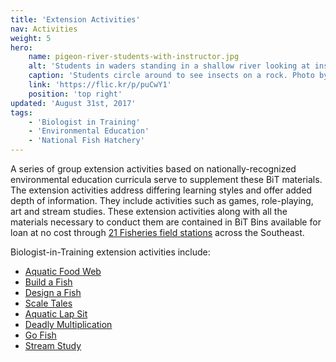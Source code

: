 ```yaml
---
title: 'Extension Activities'
nav: Activities
weight: 5
hero:
    name: pigeon-river-students-with-instructor.jpg
    alt: 'Students in waders standing in a shallow river looking at insects with an instructor.'
    caption: 'Students circle around to see insects on a rock. Photo by Gary Peeples, USFWS.'
    link: 'https://flic.kr/p/puCwY1'
    position: 'top right'
updated: 'August 31st, 2017'
tags:
    - 'Biologist in Training'
    - 'Environmental Education'
    - 'National Fish Hatchery'
---
```


A series of group extension activities based on nationally-recognized environmental education curricula serve to supplement these BiT materials. The extension activities address differing learning styles and offer added depth of information. They include activities such as games, role-playing, art and stream studies. These extension activities along with all the materials necessary to conduct them are contained in BiT Bins available for loan at no cost through [21 Fisheries field stations](/map/?search=National+Fish+Hatchery) across the Southeast.

Biologist-in-Training extension activities include:

  - [Aquatic Food Web](/pdf/workbook/biologist-in-training-aquatic-food-web.pdf)
  - [Build a Fish](/pdf/workbook/biologist-in-training-build-a-fish.pdf)
  - [Design a Fish](/pdf/workbook/biologist-in-training-design-a-fish.pdf)
  - [Scale Tales](/pdf/workbook/biologist-in-training-scale-tales.pdf)
  - [Aquatic Lap Sit](/pdf/workbook/biologist-in-training-aquatic-lap-sit.pdf)
  - [Deadly Multiplication](/pdf/workbook/biologist-in-training-deadly-multiplication.pdf)
  - [Go Fish](/pdf/workbook/biologist-in-training-go-fish.pdf)
  - [Stream Study](/pdf/workbook/biologist-in-training-stream-study.pdf)
